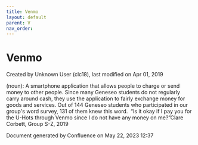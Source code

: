 ```yaml
---
title: Venmo
layout: default
parent: V
nav_order:
---
```


# Venmo

Created by  Unknown User (clc18), last modified on Apr 01, 2019

(noun): A smartphone application that allows people to charge or send money to other people. Since many Geneseo students do not regularly carry around cash, they use the application to fairly exchange money for goods and services. Out of 144 Geneseo students who participated in our group's word survey, 131 of them knew this word.  “Is it okay if I pay you for the U-Hots through Venmo since I do not have any money on me?”Clare Corbett, Group S-Z, 2019

Document generated by Confluence on May 22, 2023 12:37


